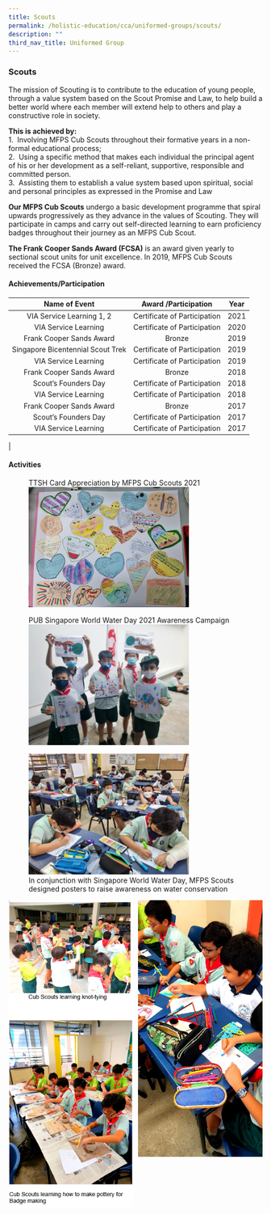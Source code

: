 ```yaml
---
title: Scouts
permalink: /holistic-education/cca/uniformed-groups/scouts/
description: ""
third_nav_title: Uniformed Group
---
```

### **Scouts**
The mission of Scouting is to contribute to the education of young people, through a value system based on the Scout Promise and Law, to help build a better world where each member will extend help to others and play a constructive role in society.

**This is achieved by:**<br>
1.  Involving MFPS Cub Scouts throughout their formative years in a non-formal educational process;<br>
2.  Using a specific method that makes each individual the principal agent of his or her development as a self-reliant, supportive, responsible and committed person.<br>
3.  Assisting them to establish a value system based upon spiritual, social and personal principles as expressed in the Promise and Law

**Our MFPS Cub Scouts** undergo a basic development programme that spiral upwards progressively as they advance in the values of Scouting. They will participate in camps and carry out self-directed learning to earn proficiency badges throughout their journey as an MFPS Cub Scout.

**The Frank Cooper Sands Award (FCSA)** is an award given yearly to sectional scout units for unit excellence. In 2019, MFPS Cub Scouts received the FCSA (Bronze) award.

#### **Achievements/Participation**

| Name of Event  | Award /Participation | Year  |
|:---:|:---:|:---:|
| VIA Service Learning 1, 2 | Certificate of Participation | 2021 |
| VIA Service Learning | Certificate of Participation  | 2020  |
| Frank Cooper Sands Award  | Bronze  | 2019   |
| Singapore Bicentennial Scout Trek | Certificate of Participation | 2019 |
| VIA Service Learning | Certificate of Participation | 2019  |
| Frank Cooper Sands Award | Bronze | 2018 |
| Scout’s Founders Day | Certificate of Participation | 2018 |
| VIA Service Learning | Certificate of Participation | 2018 |
| Frank Cooper Sands Award | Bronze | 2017 |
| Scout’s Founders Day | Certificate of Participation | 2017 |
| VIA Service Learning | Certificate of Participation | 2017  |
|

#### **Activities**

<figure>
<figcaption>TTSH Card Appreciation by MFPS Cub Scouts 2021
 </figcaption>	
<img src="/images/scouts1.jpg" style="width:75%">
</figure>

<figure>
<figcaption>PUB Singapore World Water Day 2021 Awareness Campaign
 </figcaption>	
<img src="/images/scouts2.jpg" style="width:75%">
</figure>

<figure>
<img src="/images/scouts3.jpg" style="width:75%">
<figcaption>In conjunction with Singapore World Water Day, MFPS Scouts designed posters to raise awareness on water conservation
 </figcaption>	
</figure>

<img src="/images/scouts4.png" style="width:49%" align=left>
<img src="/images/scouts5.png" style="width:49%" align=right>
